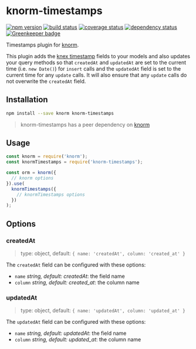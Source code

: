 # knorm-timestamps

[![npm version](https://badge.fury.io/js/knorm-timestamps.svg)](http://badge.fury.io/js/knorm-timestamps)
[![build status](https://travis-ci.org/joelmukuthu/knorm-timestamps.svg?branch=master)](https://travis-ci.org/joelmukuthu/knorm-timestamps)
[![coverage status](https://coveralls.io/repos/github/joelmukuthu/knorm-timestamps/badge.svg?branch=master)](https://coveralls.io/github/joelmukuthu/knorm-timestamps?branch=master)
[![dependency status](https://david-dm.org/joelmukuthu/knorm-timestamps.svg)](https://david-dm.org/joelmukuthu/kknorm-timestamps)
[![Greenkeeper badge](https://badges.greenkeeper.io/joelmukuthu/knorm-timestamps.svg)](https://greenkeeper.io/)

Timestamps plugin for [knorm](https://www.npmjs.com/package/knorm).

This plugin adds the [knex timestamp](http://knexjs.org/#Schema-timestamps)
fields to your models and also updates your query methods so that `createdAt`
and `updatedAt` are set to the current time (i.e. `new Date()`) for `insert`
calls and the `updatedAt` field is set to the current time for any `update`
calls. It will also ensure that any `update` calls do not overwrite the
`createdAt` field.

## Installation

```bash
npm install --save knorm knorm-timestamps
```

> knorm-timestamps has a peer dependency on
> [knorm](https://www.npmjs.com/package/knorm)

## Usage

```js
const knorm = require('knorm');
const knormTimestamps = require('knorm-timestamps');

const orm = knorm({
  // knorm options
}).use(
  knormTimestamps({
    // knormTimestamps options
  })
);
```

## Options

### createdAt

> type: object, default: `{ name: 'createdAt', column: 'created_at' }`

The `createdAt` field can be configured with these options:

* `name` _string, default: createdAt_: the field name
* `column` _string, default: created_at_: the column name

### updatedAt

> type: object, default: `{ name: 'updatedAt', column: 'updated_at' }`

The `updatedAt` field can be configured with these options:

* `name` _string, default: updatedAt_: the field name
* `column` _string, default: updated_at_: the column name
